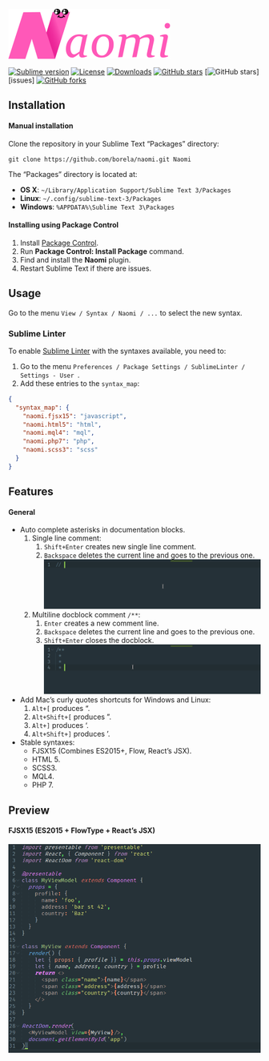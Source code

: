 [![Naomi](art/logo.png)][naomi]

[![Sublime version](https://img.shields.io/badge/sublime-%E2%89%A53126-orange.svg?style=flat-square)][sublime]
[![License](http://img.shields.io/:license-mixed-blue.svg?style=flat-square)][naomi]
[![Downloads](https://img.shields.io/packagecontrol/dt/Naomi.svg?style=flat-square)][package-control]
[![GitHub stars](https://img.shields.io/github/stars/borela/naomi.svg?style=social)][stars]
[![GitHub stars](https://img.shields.io/github/issues/borela/naomi.svg?style=social)][issues]
[![GitHub forks](https://img.shields.io/github/forks/borela/naomi.svg?style=social)][forks]

## Installation

#### Manual installation

Clone the repository in your Sublime Text “Packages” directory:

    git clone https://github.com/borela/naomi.git Naomi

The “Packages” directory is located at:

* **OS X**: `~/Library/Application Support/Sublime Text 3/Packages`
* **Linux**: `~/.config/sublime-text-3/Packages`
* **Windows**: `%APPDATA%\Sublime Text 3\Packages`

#### Installing using Package Control

1. Install [Package Control](https://packagecontrol.io/installation).
2. Run **Package Control: Install Package** command.
3. Find and install the **Naomi** plugin.
4. Restart Sublime Text if there are issues.

## Usage

Go to the menu `View / Syntax / Naomi / ...` to select the new syntax.

### Sublime Linter

To enable [Sublime Linter][sublimeLinter] with the syntaxes available, you need to:

1. Go to the menu `Preferences / Package Settings / SublimeLinter / Settings - User `.
2. Add these entries to the `syntax_map`:

```JSON
{
  "syntax_map": {
    "naomi.fjsx15": "javascript",
    "naomi.html5": "html",
    "naomi.mql4": "mql",
    "naomi.php7": "php",
    "naomi.scss3": "scss"
  }
}
```

## Features

#### General

* Auto complete asterisks in documentation blocks.
  1. Single line comment:
     1. `Shift+Enter` creates new single line comment.
     2. `Backspace` deletes the current line and goes to the previous one.
        ![Single line docblock preview](preview/single-line.gif)
  2. Multiline docblock comment `/**`:
     1. `Enter` creates a new comment line.
     2. `Backspace` deletes the current line and goes to the previous one.
     3. `Shift+Enter` closes the docblock.
        ![Multline line docblock preview](preview/multiline.gif)
* Add Mac’s curly quotes shortcuts for Windows and Linux:
  1. `Alt+[` produces “.
  2. `Alt+Shift+[` produces ”.
  3. `Alt+]` produces ‘.
  4. `Alt+Shift+]` produces ’.
* Stable syntaxes:
  * FJSX15 (Combines ES2015+, Flow, React’s JSX).
  * HTML 5.
  * SCSS3.
  * MQL4.
  * PHP 7.

## Preview

#### FJSX15 (ES2015 + FlowType + React’s JSX)

![Candyman FJSX15 preview](preview/fjsx15/candyman.png)

[candyman]: schemes/candyman
[package-control]: //packagecontrol.io/packages/Naomi
[csscheme]: //github.com/FichteFoll/CSScheme
[design]: DESIGN.md
[sublime]: //www.sublimetext.com
[naomi]: //github.com/borela/naomi
[stars]: //github.com/borela/naomi/stargazers
[forks]: //github.com/borela/naomi/network/members
[sublimeLinter]: //github.com/SublimeLinter/SublimeLinter3
